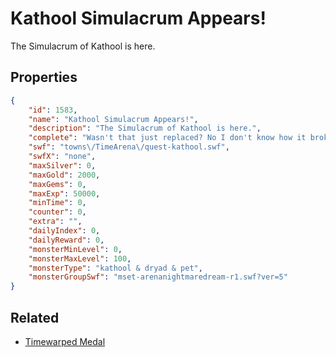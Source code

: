 # Kathool Simulacrum Appears!

The Simulacrum of Kathool is here.

## Properties

```json
{
    "id": 1583,
    "name": "Kathool Simulacrum Appears!",
    "description": "The Simulacrum of Kathool is here.",
    "complete": "Wasn't that just replaced? No I don't know how it broke again! Now it's giving me that stupid fatal error! I swear, this is going to drive me insane. Hello? Don't hang up on me!",
    "swf": "towns\/TimeArena\/quest-kathool.swf",
    "swfX": "none",
    "maxSilver": 0,
    "maxGold": 2000,
    "maxGems": 0,
    "maxExp": 50000,
    "minTime": 0,
    "counter": 0,
    "extra": "",
    "dailyIndex": 0,
    "dailyReward": 0,
    "monsterMinLevel": 0,
    "monsterMaxLevel": 100,
    "monsterType": "kathool & dryad & pet",
    "monsterGroupSwf": "mset-arenanightmaredream-r1.swf?ver=5"
}
```

## Related

- [Timewarped Medal](../items/18514-timewarped-medal.md)

